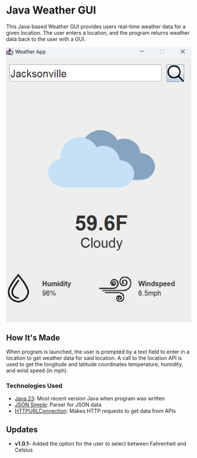 <h1>Java Weather GUI</h1>
<p>This Java-based Weather GUI provides users real-time weather data for a given location. The user enters a location, and the program returns weather data back to the user with a GUI. </p>
<p align="center">
  <img src="https://github.com/Pearceton/WeatherGUI/blob/master/WeatherGUIScreenshot.png" align="center">
</p>
<h2>How It's Made</h2>
  <p>When program is launched, the user is prompted by a text field to enter in a location to get weather data for said location. A call to the location API is used to get the longitude and latitude coordinates
  temperature, humidity, and wind speed (in mph).</p>
<h3>Technologies Used</h3>
<ul>
  <li><a href="https://openjdk.org/projects/jdk/23/">Java 23</a>: Most recent version Java when program was written</li>
  <li><a href="https://code.google.com/archive/p/json-simple/">JSON Simple</a>: Parser for JSON data</li>
  <li><a href="https://docs.oracle.com/javase/8/docs/api/java/net/HttpURLConnection.html">HTTPURLConnection</a>: Makes HTTP requests to get data from APIs</li>
</ul>
<h2>Updates</h2>
<ul>
  <li><strong>v1.0.1</strong>- Added the option for the user to select between Fahrenheit and Celsius</li>
</ul>
